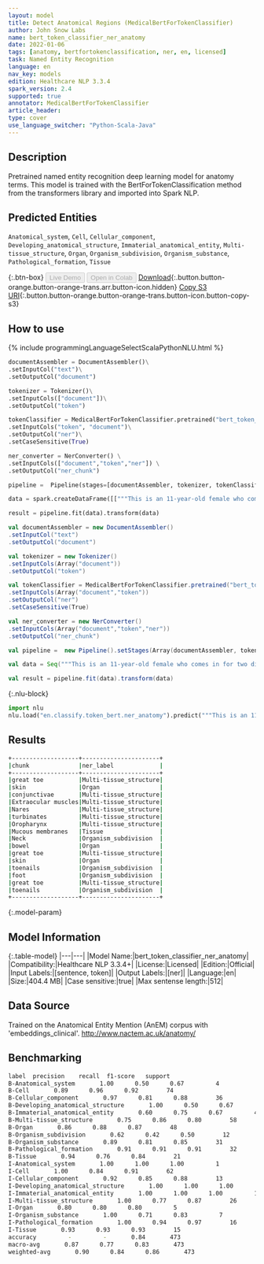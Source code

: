 ```yaml
---
layout: model
title: Detect Anatomical Regions (MedicalBertForTokenClassifier)
author: John Snow Labs
name: bert_token_classifier_ner_anatomy
date: 2022-01-06
tags: [anatomy, bertfortokenclassification, ner, en, licensed]
task: Named Entity Recognition
language: en
nav_key: models
edition: Healthcare NLP 3.3.4
spark_version: 2.4
supported: true
annotator: MedicalBertForTokenClassifier
article_header:
type: cover
use_language_switcher: "Python-Scala-Java"
---
```



## Description


Pretrained named entity recognition deep learning model for anatomy terms. This model is trained with the BertForTokenClassification method from the transformers library and imported into Spark NLP.


## Predicted Entities


`Anatomical_system`, `Cell`, `Cellular_component`, `Developing_anatomical_structure`, `Immaterial_anatomical_entity`, `Multi-tissue_structure`, `Organ`, `Organism_subdivision`, `Organism_substance`, `Pathological_formation`, `Tissue`


{:.btn-box}
<button class="button button-orange" disabled>Live Demo</button>
<button class="button button-orange" disabled>Open in Colab</button>
[Download](https://s3.amazonaws.com/auxdata.johnsnowlabs.com/clinical/models/bert_token_classifier_ner_anatomy_en_3.3.4_2.4_1641454747169.zip){:.button.button-orange.button-orange-trans.arr.button-icon.hidden}
[Copy S3 URI](s3://auxdata.johnsnowlabs.com/clinical/models/bert_token_classifier_ner_anatomy_en_3.3.4_2.4_1641454747169.zip){:.button.button-orange.button-orange-trans.button-icon.button-copy-s3}


## How to use






<div class="tabs-box" markdown="1">
{% include programmingLanguageSelectScalaPythonNLU.html %}

```python
documentAssembler = DocumentAssembler()\
.setInputCol("text")\
.setOutputCol("document")

tokenizer = Tokenizer()\
.setInputCols(["document"])\
.setOutputCol("token")

tokenClassifier = MedicalBertForTokenClassifier.pretrained("bert_token_classifier_ner_anatomy", "en", "clinical/models")\
.setInputCols("token", "document")\
.setOutputCol("ner")\
.setCaseSensitive(True)

ner_converter = NerConverter() \
.setInputCols(["document","token","ner"]) \
.setOutputCol("ner_chunk")

pipeline =  Pipeline(stages=[documentAssembler, tokenizer, tokenClassifier, ner_converter])

data = spark.createDataFrame([["""This is an 11-year-old female who comes in for two different things. 1. She was seen by the allergist. No allergies present, so she stopped her Allegra, but she is still real congested and does a lot of snorting. They do not notice a lot of snoring at night though, but she seems to be always like that. 2. On her right great toe, she has got some redness and erythema. Her skin is kind of peeling a little bit, but it has been like that for about a week and a half now.\nGeneral: Well-developed female, in no acute distress, afebrile.\nHEENT: Sclerae and conjunctivae clear. Extraocular muscles intact. TMs clear. Nares patent. A little bit of swelling of the turbinates on the left. Oropharynx is essentially clear. Mucous membranes are moist.\nNeck: No lymphadenopathy.\nChest: Clear.\nAbdomen: Positive bowel sounds and soft.\nDermatologic: She has got redness along her right great toe, but no bleeding or oozing. Some dryness of her skin. Her toenails themselves are very short and even on her left foot and her left great toe the toenails are very short."""]]).toDF("text")

result = pipeline.fit(data).transform(data)
```
```scala
val documentAssembler = new DocumentAssembler()
.setInputCol("text")
.setOutputCol("document")

val tokenizer = new Tokenizer()
.setInputCols(Array("document"))
.setOutputCol("token")

val tokenClassifier = MedicalBertForTokenClassifier.pretrained("bert_token_classifier_ner_anatomy", "en", "clinical/models")
.setInputCols(Array("document","token"))
.setOutputCol("ner")
.setCaseSensitive(True)

val ner_converter = new NerConverter()
.setInputCols(Array("document","token","ner"))
.setOutputCol("ner_chunk")

val pipeline =  new Pipeline().setStages(Array(documentAssembler, tokenizer, tokenClassifier, ner_converter))

val data = Seq("""This is an 11-year-old female who comes in for two different things. 1. She was seen by the allergist. No allergies present, so she stopped her Allegra, but she is still real congested and does a lot of snorting. They do not notice a lot of snoring at night though, but she seems to be always like that. 2. On her right great toe, she has got some redness and erythema. Her skin is kind of peeling a little bit, but it has been like that for about a week and a half now.\nGeneral: Well-developed female, in no acute distress, afebrile.\nHEENT: Sclerae and conjunctivae clear. Extraocular muscles intact. TMs clear. Nares patent. A little bit of swelling of the turbinates on the left. Oropharynx is essentially clear. Mucous membranes are moist.\nNeck: No lymphadenopathy.\nChest: Clear.\nAbdomen: Positive bowel sounds and soft.\nDermatologic: She has got redness along her right great toe, but no bleeding or oozing. Some dryness of her skin. Her toenails themselves are very short and even on her left foot and her left great toe the toenails are very short.""").toDS.toDF("text")

val result = pipeline.fit(data).transform(data)
```


{:.nlu-block}
```python
import nlu
nlu.load("en.classify.token_bert.ner_anatomy").predict("""This is an 11-year-old female who comes in for two different things. 1. She was seen by the allergist. No allergies present, so she stopped her Allegra, but she is still real congested and does a lot of snorting. They do not notice a lot of snoring at night though, but she seems to be always like that. 2. On her right great toe, she has got some redness and erythema. Her skin is kind of peeling a little bit, but it has been like that for about a week and a half now.\nGeneral: Well-developed female, in no acute distress, afebrile.\nHEENT: Sclerae and conjunctivae clear. Extraocular muscles intact. TMs clear. Nares patent. A little bit of swelling of the turbinates on the left. Oropharynx is essentially clear. Mucous membranes are moist.\nNeck: No lymphadenopathy.\nChest: Clear.\nAbdomen: Positive bowel sounds and soft.\nDermatologic: She has got redness along her right great toe, but no bleeding or oozing. Some dryness of her skin. Her toenails themselves are very short and even on her left foot and her left great toe the toenails are very short.""")
```

</div>


## Results


```bash
+-------------------+----------------------+
|chunk              |ner_label             |
+-------------------+----------------------+
|great toe          |Multi-tissue_structure|
|skin               |Organ                 |
|conjunctivae       |Multi-tissue_structure|
|Extraocular muscles|Multi-tissue_structure|
|Nares              |Multi-tissue_structure|
|turbinates         |Multi-tissue_structure|
|Oropharynx         |Multi-tissue_structure|
|Mucous membranes   |Tissue                |
|Neck               |Organism_subdivision  |
|bowel              |Organ                 |
|great toe          |Multi-tissue_structure|
|skin               |Organ                 |
|toenails           |Organism_subdivision  |
|foot               |Organism_subdivision  |
|great toe          |Multi-tissue_structure|
|toenails           |Organism_subdivision  |
+-------------------+----------------------+
```


{:.model-param}
## Model Information


{:.table-model}
|---|---|
|Model Name:|bert_token_classifier_ner_anatomy|
|Compatibility:|Healthcare NLP 3.3.4+|
|License:|Licensed|
|Edition:|Official|
|Input Labels:|[sentence, token]|
|Output Labels:|[ner]|
|Language:|en|
|Size:|404.4 MB|
|Case sensitive:|true|
|Max sentense length:|512|


## Data Source


Trained on the Anatomical Entity Mention (AnEM) corpus with 'embeddings_clinical'. http://www.nactem.ac.uk/anatomy/


## Benchmarking


```bash
label  precision    recall  f1-score   support
B-Anatomical_system       1.00      0.50      0.67         4
B-Cell       0.89      0.96      0.92        74
B-Cellular_component       0.97      0.81      0.88        36
B-Developing_anatomical_structure       1.00      0.50      0.67         6
B-Immaterial_anatomical_entity       0.60      0.75      0.67         4
B-Multi-tissue_structure       0.75      0.86      0.80        58
B-Organ       0.86      0.88      0.87        48
B-Organism_subdivision       0.62      0.42      0.50        12
B-Organism_substance       0.89      0.81      0.85        31
B-Pathological_formation       0.91      0.91      0.91        32
B-Tissue       0.94      0.76      0.84        21
I-Anatomical_system       1.00      1.00      1.00         1
I-Cell       1.00      0.84      0.91        62
I-Cellular_component       0.92      0.85      0.88        13
I-Developing_anatomical_structure       1.00      1.00      1.00         1
I-Immaterial_anatomical_entity       1.00      1.00      1.00         1
I-Multi-tissue_structure       1.00      0.77      0.87        26
I-Organ       0.80      0.80      0.80         5
I-Organism_substance       1.00      0.71      0.83         7
I-Pathological_formation       1.00      0.94      0.97        16
I-Tissue       0.93      0.93      0.93        15
accuracy         -         -       0.84       473
macro-avg       0.87      0.77      0.83       473
weighted-avg       0.90      0.84      0.86       473
```
